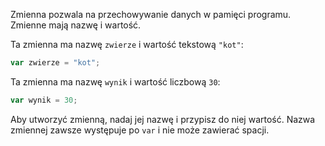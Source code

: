 Zmienna pozwala na przechowywanie danych w pamięci programu. Zmienne mają nazwę i wartość.

Ta zmienna ma nazwę `zwierze` i wartość tekstową `"kot"`:

```javascript
var zwierze = "kot";
```

Ta zmienna ma nazwę `wynik` i wartość liczbową `30`:

```javascript
var wynik = 30;
```

Aby utworzyć zmienną, nadaj jej nazwę i przypisz do niej wartość. Nazwa zmiennej zawsze występuje po `var` i nie może zawierać spacji.